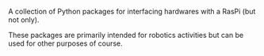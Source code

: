 A collection of Python packages for interfacing hardwares with a RasPi (but not
only).

These packages are primarily intended for robotics activities but can be used
for other purposes of course.
